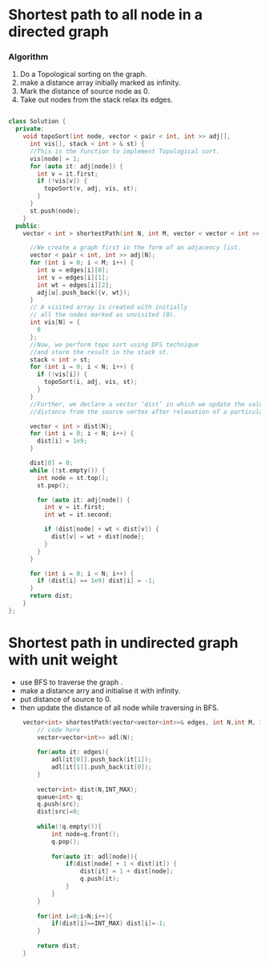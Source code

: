 # Shortest path to all node in a directed graph

### Algorithm

1. Do a Topological sorting on the graph.
2. make a distance array initially marked as infinity.
3. Mark the distance of source node as 0.
4. Take out nodes from the stack relax its edges.

```cpp

class Solution {
  private:
    void topoSort(int node, vector < pair < int, int >> adj[],
      int vis[], stack < int > & st) {
      //This is the function to implement Topological sort. 
      vis[node] = 1;
      for (auto it: adj[node]) {
        int v = it.first;
        if (!vis[v]) {
          topoSort(v, adj, vis, st);
        }
      }
      st.push(node);
    }
  public:
    vector < int > shortestPath(int N, int M, vector < vector < int >> & edges) {

      //We create a graph first in the form of an adjacency list.
      vector < pair < int, int >> adj[N];
      for (int i = 0; i < M; i++) {
        int u = edges[i][0];
        int v = edges[i][1];
        int wt = edges[i][2];
        adj[u].push_back({v, wt}); 
      }
      // A visited array is created with initially 
      // all the nodes marked as unvisited (0).
      int vis[N] = {
        0
      };
      //Now, we perform topo sort using DFS technique 
      //and store the result in the stack st.
      stack < int > st;
      for (int i = 0; i < N; i++) {
        if (!vis[i]) {
          topoSort(i, adj, vis, st);
        }
      }
      //Further, we declare a vector ‘dist’ in which we update the value of the nodes’
      //distance from the source vertex after relaxation of a particular node.

      vector < int > dist(N);
      for (int i = 0; i < N; i++) {
        dist[i] = 1e9;
      }

      dist[0] = 0;
      while (!st.empty()) {
        int node = st.top();
        st.pop();

        for (auto it: adj[node]) {
          int v = it.first;
          int wt = it.second;

          if (dist[node] + wt < dist[v]) {
            dist[v] = wt + dist[node];
          }
        }
      }

      for (int i = 0; i < N; i++) {
        if (dist[i] == 1e9) dist[i] = -1;
      }
      return dist;
    }
};

```


# Shortest path in undirected graph with unit weight

* use BFS to traverse the graph .
* make a distance arry and initialise it with infinity.
* put distance of source to 0.
* then update the distance of all node while traversing in BFS.


```cpp
    vector<int> shortestPath(vector<vector<int>>& edges, int N,int M, int src){
        // code here
        vector<vector<int>> adl(N);
        
        for(auto it: edges){
            adl[it[0]].push_back(it[1]);
            adl[it[1]].push_back(it[0]);
        }
        
        vector<int> dist(N,INT_MAX);
        queue<int> q;
        q.push(src);
        dist[src]=0;
        
        while(!q.empty()){
            int node=q.front();
            q.pop();
            
            for(auto it: adl[node]){
                if(dist[node] + 1 < dist[it]) {
                    dist[it] = 1 + dist[node]; 
                    q.push(it); 
                }
            }
        }
        
        for(int i=0;i<N;i++){
            if(dist[i]==INT_MAX) dist[i]=-1;
        }
        
        return dist;
    }

```